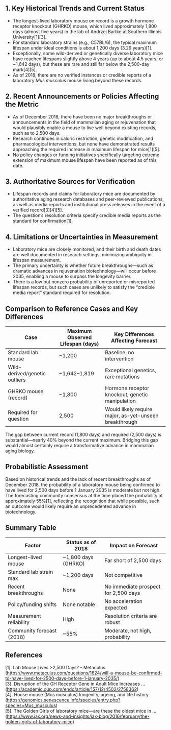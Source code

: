 ## 1. Key Historical Trends and Current Status

- The longest-lived laboratory mouse on record is a growth hormone receptor knockout (GHRKO) mouse, which lived approximately 1,800 days (almost five years) in the lab of Andrzej Bartke at Southern Illinois University[1][3].
- For standard laboratory strains (e.g., C57BL/6), the typical maximum lifespan under ideal conditions is about 1,200 days (3.29 years)[1].
- Exceptionally, some wild-derived or genetically diverse laboratory mice have reached lifespans slightly above 4 years (up to about 4.5 years, or ~1,642 days), but these are rare and still far below the 2,500-day mark[4][5].
- As of 2018, there are no verified instances or credible reports of a laboratory *Mus musculus* mouse living beyond these records.

## 2. Recent Announcements or Policies Affecting the Metric

- As of December 2018, there have been no major breakthroughs or announcements in the field of mammalian aging or rejuvenation that would plausibly enable a mouse to live well beyond existing records, such as to 2,500 days.
- Research continues in caloric restriction, genetic modification, and pharmacological interventions, but none have demonstrated results approaching the required increase in maximum lifespan for mice[1][5].
- No policy changes or funding initiatives specifically targeting extreme extension of maximum mouse lifespan have been reported as of this date.

## 3. Authoritative Sources for Verification

- Lifespan records and claims for laboratory mice are documented by authoritative aging research databases and peer-reviewed publications, as well as media reports and institutional press releases in the event of a verified record[3][4][5].
- The question’s resolution criteria specify credible media reports as the standard for confirmation[1].

## 4. Limitations or Uncertainties in Measurement

- Laboratory mice are closely monitored, and their birth and death dates are well documented in research settings, minimizing ambiguity in lifespan measurement.
- The primary uncertainty is whether future breakthroughs—such as dramatic advances in rejuvenation biotechnology—will occur before 2035, enabling a mouse to surpass the longevity barrier.
- There is a low but nonzero probability of unreported or misreported lifespan records, but such cases are unlikely to satisfy the “credible media report” standard required for resolution.

## Comparison to Reference Cases and Key Differences

| Case                     | Maximum Observed Lifespan (days) | Key Differences Affecting Forecast                    |
|--------------------------|-----------------------------------|------------------------------------------------------|
| Standard lab mouse       | ~1,200                            | Baseline; no intervention                            |
| Wild-derived/genetic outliers | ~1,642–1,819                 | Exceptional genetics, rare mutations                 |
| GHRKO mouse (record)     | ~1,800                            | Hormone receptor knockout, genetic manipulation      |
| Required for question    | 2,500                             | Would likely require major, as-yet-unseen breakthrough |

The gap between current record (1,800 days) and required (2,500 days) is substantial—nearly 40% beyond the current maximum. Bridging this gap would almost certainly require a transformative advance in mammalian aging biology.

## Probabilistic Assessment

Based on historical trends and the lack of recent breakthroughs as of December 2018, the probability of a laboratory mouse being confirmed to have lived for 2,500 days before 1 January 2035 is moderate but not high. The forecasting community consensus at the time placed the probability at approximately 55%[1], reflecting the recognition that while possible, such an outcome would likely require an unprecedented advance in biotechnology.

## Summary Table

| Factor                      | Status as of 2018        | Impact on Forecast                      |
|-----------------------------|--------------------------|-----------------------------------------|
| Longest-lived mouse         | ~1,800 days (GHRKO)      | Far short of 2,500 days                 |
| Standard lab strain max     | ~1,200 days              | Not competitive                         |
| Recent breakthroughs        | None                     | No immediate prospect for 2,500 days    |
| Policy/funding shifts       | None notable             | No acceleration expected                |
| Measurement reliability     | High                     | Resolution criteria are robust          |
| Community forecast (2018)   | ~55%                     | Moderate, not high, probability         |

## References

[1]. Lab Mouse Lives >2,500 Days? - Metaculus (https://www.metaculus.com/questions/1624/will-a-mouse-be-confirmed-to-have-lived-for-2500-days-before-1-january-2035/)  
[3]. Disruption of the GH Receptor Gene in Adult Mice Increases ... (https://academic.oup.com/endo/article/157/12/4502/2758362)  
[4]. House mouse (Mus musculus) longevity, ageing, and life history (https://genomics.senescence.info/species/entry.php?species=Mus_musculus)  
[5]. The Golden Girls of laboratory mice—are these the oldest mice in ... (https://www.jax.org/news-and-insights/jax-blog/2016/february/the-golden-girls-of-laboratory-mice)